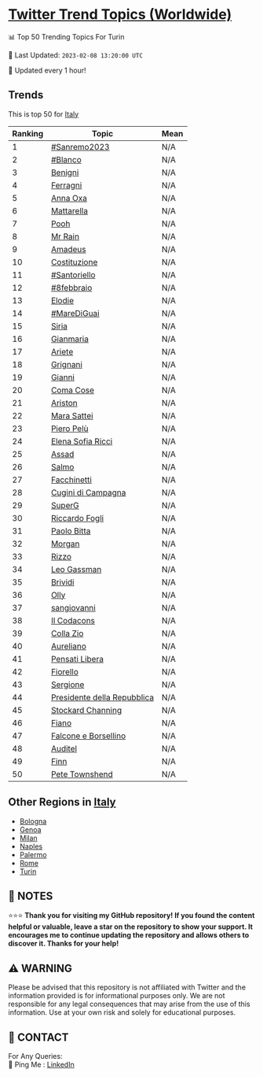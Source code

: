 [Twitter Trend Topics (Worldwide)](https://github.com/ErcinDedeoglu/Twitter-Trend-Topics)
==========


📊 Top 50 Trending Topics For Turin

📆 Last Updated: `2023-02-08 13:20:00 UTC`

🔧 Updated every 1 hour!


## Trends

This is top 50 for [Italy](</Italy>)

| Ranking | Topic | Mean |
| ------- | ------------ | ------------ |
| 1 | [#Sanremo2023](http://twitter.com/search?q=%23Sanremo2023) | N/A |
| 2 | [#Blanco](http://twitter.com/search?q=%23Blanco) | N/A |
| 3 | [Benigni](http://twitter.com/search?q=Benigni) | N/A |
| 4 | [Ferragni](http://twitter.com/search?q=Ferragni) | N/A |
| 5 | [Anna Oxa](http://twitter.com/search?q=Anna+Oxa) | N/A |
| 6 | [Mattarella](http://twitter.com/search?q=Mattarella) | N/A |
| 7 | [Pooh](http://twitter.com/search?q=Pooh) | N/A |
| 8 | [Mr Rain](http://twitter.com/search?q=Mr+Rain) | N/A |
| 9 | [Amadeus](http://twitter.com/search?q=Amadeus) | N/A |
| 10 | [Costituzione](http://twitter.com/search?q=Costituzione) | N/A |
| 11 | [#Santoriello](http://twitter.com/search?q=%23Santoriello) | N/A |
| 12 | [#8febbraio](http://twitter.com/search?q=%238febbraio) | N/A |
| 13 | [Elodie](http://twitter.com/search?q=Elodie) | N/A |
| 14 | [#MareDiGuai](http://twitter.com/search?q=%23MareDiGuai) | N/A |
| 15 | [Siria](http://twitter.com/search?q=Siria) | N/A |
| 16 | [Gianmaria](http://twitter.com/search?q=Gianmaria) | N/A |
| 17 | [Ariete](http://twitter.com/search?q=Ariete) | N/A |
| 18 | [Grignani](http://twitter.com/search?q=Grignani) | N/A |
| 19 | [Gianni](http://twitter.com/search?q=Gianni) | N/A |
| 20 | [Coma Cose](http://twitter.com/search?q=Coma+Cose) | N/A |
| 21 | [Ariston](http://twitter.com/search?q=Ariston) | N/A |
| 22 | [Mara Sattei](http://twitter.com/search?q=Mara+Sattei) | N/A |
| 23 | [Piero Pelù](http://twitter.com/search?q=Piero+Pel%c3%b9) | N/A |
| 24 | [Elena Sofia Ricci](http://twitter.com/search?q=Elena+Sofia+Ricci) | N/A |
| 25 | [Assad](http://twitter.com/search?q=Assad) | N/A |
| 26 | [Salmo](http://twitter.com/search?q=Salmo) | N/A |
| 27 | [Facchinetti](http://twitter.com/search?q=Facchinetti) | N/A |
| 28 | [Cugini di Campagna](http://twitter.com/search?q=Cugini+di+Campagna) | N/A |
| 29 | [SuperG](http://twitter.com/search?q=SuperG) | N/A |
| 30 | [Riccardo Fogli](http://twitter.com/search?q=Riccardo+Fogli) | N/A |
| 31 | [Paolo Bitta](http://twitter.com/search?q=Paolo+Bitta) | N/A |
| 32 | [Morgan](http://twitter.com/search?q=Morgan) | N/A |
| 33 | [Rizzo](http://twitter.com/search?q=Rizzo) | N/A |
| 34 | [Leo Gassman](http://twitter.com/search?q=Leo+Gassman) | N/A |
| 35 | [Brividi](http://twitter.com/search?q=Brividi) | N/A |
| 36 | [Olly](http://twitter.com/search?q=Olly) | N/A |
| 37 | [sangiovanni](http://twitter.com/search?q=sangiovanni) | N/A |
| 38 | [Il Codacons](http://twitter.com/search?q=Il+Codacons) | N/A |
| 39 | [Colla Zio](http://twitter.com/search?q=Colla+Zio) | N/A |
| 40 | [Aureliano](http://twitter.com/search?q=Aureliano) | N/A |
| 41 | [Pensati Libera](http://twitter.com/search?q=Pensati+Libera) | N/A |
| 42 | [Fiorello](http://twitter.com/search?q=Fiorello) | N/A |
| 43 | [Sergione](http://twitter.com/search?q=Sergione) | N/A |
| 44 | [Presidente della Repubblica](http://twitter.com/search?q=Presidente+della+Repubblica) | N/A |
| 45 | [Stockard Channing](http://twitter.com/search?q=Stockard+Channing) | N/A |
| 46 | [Fiano](http://twitter.com/search?q=Fiano) | N/A |
| 47 | [Falcone e Borsellino](http://twitter.com/search?q=Falcone+e+Borsellino) | N/A |
| 48 | [Auditel](http://twitter.com/search?q=Auditel) | N/A |
| 49 | [Finn](http://twitter.com/search?q=Finn) | N/A |
| 50 | [Pete Townshend](http://twitter.com/search?q=Pete+Townshend) | N/A |



## Other Regions in [Italy](</Italy>)

* [Bologna](</Italy/Bologna.md>)
* [Genoa](</Italy/Genoa.md>)
* [Milan](</Italy/Milan.md>)
* [Naples](</Italy/Naples.md>)
* [Palermo](</Italy/Palermo.md>)
* [Rome](</Italy/Rome.md>)
* [Turin](</Italy/Turin.md>)



## 📝 NOTES

⭐⭐⭐ **Thank you for visiting my GitHub repository! If you found the content helpful or valuable, leave a star on the repository to show your support. It encourages me to continue updating the repository and allows others to discover it. Thanks for your help!**


## ⚠️ WARNING

Please be advised that this repository is not affiliated with Twitter and the information provided is for informational purposes only. We are not responsible for any legal consequences that may arise from the use of this information. Use at your own risk and solely for educational purposes.


## 📨 CONTACT

 For Any Queries:  
            🏓 Ping Me : [LinkedIn](https://www.linkedin.com/in/ercindedeoglu/)
